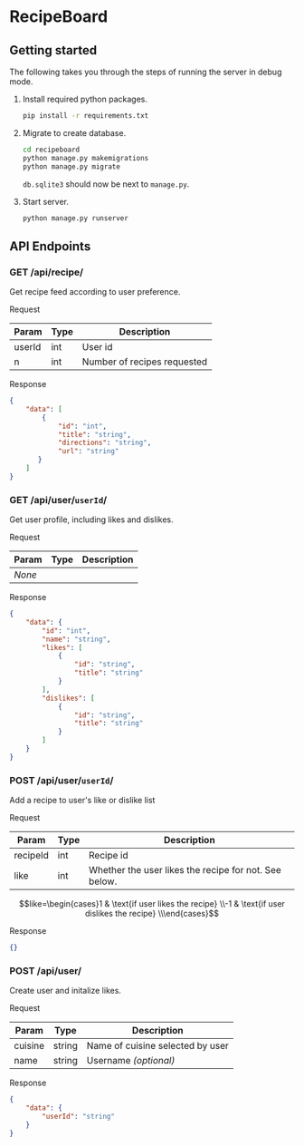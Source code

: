 # RecipeBoard

## Getting started

The following takes you through the steps of running the server in debug mode.

1. Install required python packages.

    ```bash
    pip install -r requirements.txt
    ```

2. Migrate to create database.

    ```bash
    cd recipeboard
    python manage.py makemigrations
    python manage.py migrate
    ```

    `db.sqlite3` should now be next to `manage.py`.

3. Start server.

    ```bash
    python manage.py runserver
    ```

## API Endpoints

### GET /api/recipe/

Get recipe feed according to user preference.

Request

| Param  | Type   | Description                 |
| ------ | ------ | --------------------------- |
| userId | int    | User id                     |
|      n | int    | Number of recipes requested |

Response

```json
{
    "data": [
        {
            "id": "int",
            "title": "string",
            "directions": "string",
            "url": "string"
       }
    ]
}
```

### GET /api/user/`userId`/

Get user profile, including likes and dislikes.

Request

| Param  | Type | Description |
| ------ | ---- | ----------- |
| *None* |      |             |

Response

```json
{
    "data": {
        "id": "int",
        "name": "string",
        "likes": [
            {
                "id": "string",
                "title": "string"
            }
        ],
        "dislikes": [
            {
                "id": "string",
                "title": "string"
            }
        ]
    }
}
```

### POST /api/user/`userId`/

Add a recipe to user's like or dislike list

Request

| Param    | Type | Description                                           |
| -------- | ---- |------------------------------------------------------ |
| recipeId | int  | Recipe id                                             |
| like     | int  | Whether the user likes the recipe for not. See below. |

$$like=\begin{cases}1 & \text{if user likes the recipe} \\-1 & \text{if user dislikes the recipe} \\\end{cases}$$

Response

```json
{}
```

### POST /api/user/

Create user and initalize likes.

Request

| Param   | Type   | Description                      |
| ------- | ------ | -------------------------------- |
| cuisine | string | Name of cuisine selected by user |
| name    | string | Username *(optional)*            |

Response

```json
{
    "data": {
        "userId": "string"
    }
}
```
